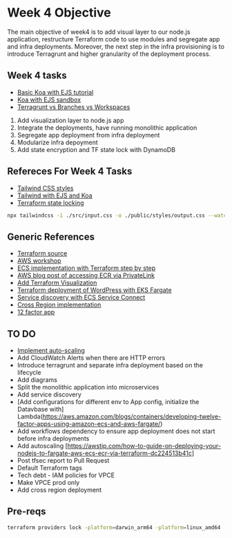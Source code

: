 # Week 4 Objective

The main objective of week4 is to add visual layer to our node.js application, restructure Terraform code to use modules and segregate app and infra deployments.  Moreover, the next step in the infra provisioning is to introduce Terragrunt and higher granularity of the deployment process.

## Week 4 tasks

- [Basic Koa with EJS tutorial](https://www.digitalocean.com/community/tutorials/how-to-build-a-hello-world-application-with-koa#step-3-adding-routing-and-view-rendering)
- [Koa with EJS sandbox](https://codesandbox.io/s/koa-ejs-example-jbcx2?file=/views/main.ejs)
- [Terragrunt vs Branches vs Workspaces](<https://blog.gruntwork.io/how-to-manage-multiple-environments-with-terraform-32c7bc5d692>)

1. Add visualization layer to node.js app
2. Integrate the deployments, have running monolithic application
3. Segregate app deployment from infra deployment
4. Modularize infra depoyment
5. Add state encryption and TF state lock with DynamoDB

## Refereces For Week 4 Tasks

- [Tailwind CSS styles](https://github.com/catalinpit/nodejs-tailwind)
- [Tailwind with EJS and Koa](https://stackoverflow.com/questions/72485131/how-to-use-tailwind-with-expressjs-ejs-template)
- [Terraform state locking](https://blog.gruntwork.io/how-to-manage-terraform-state-28f5697e68fa)

```bash
npx tailwindcss -i ./src/input.css -o ./public/styles/output.css --watch
```

## Generic References

- [Terraform source](https://github.com/aws-samples/aws-stepfunctions-ecs-fargate-process/tree/main/templates)
- [AWS workshop](https://github.com/awslabs/amazon-ecs-nodejs-microservices/blob/master/2-containerized/infrastructure/ecs.yml)
- [ECS implementation with Terraform step by step](https://awstip.com/how-to-guide-on-deploying-your-nodejs-to-fargate-aws-ecs-ecr-via-terraform-dc224513b41c)
- [AWS blog post of accessing ECR via PrivateLink](https://aws.amazon.com/blogs/compute/setting-up-aws-privatelink-for-amazon-ecs-and-amazon-ecr/)
- [Add Terraform Visualization](https://medium.com/vmacwrites/tools-to-visualize-your-terraform-plan-d421c6255f9f)
- [Terraform deployment of WordPress with EKS Fargate](https://levelup.gitconnected.com/serverless-webhosting-with-aws-eks-on-fargate-using-terraform-fcd1d98170c1)
- [Service discovery with ECS Service Connect](https://aws.amazon.com/blogs/aws/new-amazon-ecs-service-connect-enabling-easy-communication-between-microservices/)
- [Cross Region implementation](https://medium.com/@pbijjala/recap-aws-cross-region-support-a7f341a7edd7)
- [12 factor app](https://12factor.net/)

## TO DO

- [Implement auto-scaling](https://docs.aws.amazon.com/AmazonECS/latest/developerguide/service-configure-auto-scaling.html)
- Add CloudWatch Alerts  when there are HTTP errors
- Introduce terragrunt and separate infra deployment based on the lifecycle
- Add diagrams
- Split the monolithic application into microservices
- Add service discovery
- [Add configurations for different env to App config, initialize the Datavbase with] Lambda(https://aws.amazon.com/blogs/containers/developing-twelve-factor-apps-using-amazon-ecs-and-aws-fargate/)
- Add workflows dependency to ensure app deployment does not start before infra deployments
- Add autoscaling [https://awstip.com/how-to-guide-on-deploying-your-nodejs-to-fargate-aws-ecs-ecr-via-terraform-dc224513b41c]
- Post tfsec report to Pull Request
- Default Terraform tags
- Tech debt - IAM policies for VPCE
- Make VPCE prod only
- Add cross region deployment

## Pre-reqs

```bash
terraform providers lock -platform=darwin_arm64 -platform=linux_amd64
```
